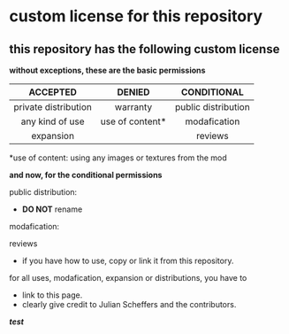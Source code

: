 # custom license for this repository

## this repository has the following custom license

**without exceptions, these are the basic permissions**

| ACCEPTED                | DENIED                  | CONDITIONAL             |
|:-----------------------:|:-----------------------:|:-----------------------:|
| private distribution    | warranty                | public distribution     |
| any kind of use         | use of content*         | modafication            |
| expansion               |                         | reviews                 |

*use of content: using any images or textures from the mod

**and now, for the conditional permissions**

public distribution:
- **DO NOT** rename

modafication:

reviews
- if you have how to use, copy or link it from this repository.

for all uses, modafication, expansion or distributions, you have to
- link to this page.
- clearly give credit to Julian Scheffers and the contributors.

***test***
